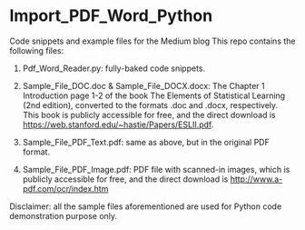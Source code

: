 # Import_PDF_Word_Python
Code snippets and example files for the Medium blog 
This repo contains the following files:
1. Pdf_Word_Reader.py: fully-baked code snippets.

2. Sample_File_DOC.doc & Sample_File_DOCX.docx: The Chapter 1 Introduction page 1-2 of the book The Elements of Statistical Learning (2nd edition),  converted to the formats .doc and .docx, respectively. This book is publicly accessible for free, and the direct download is https://web.stanford.edu/~hastie/Papers/ESLII.pdf.

3. Sample_File_PDF_Text.pdf: same as above, but in the original PDF format.

4. Sample_File_PDF_Image.pdf: PDF file with scanned-in images, which is publicly accessible for free, and the direct download is http://www.a-pdf.com/ocr/index.htm

Disclaimer: all the sample files aforementioned are used for Python code demonstration purpose only.
